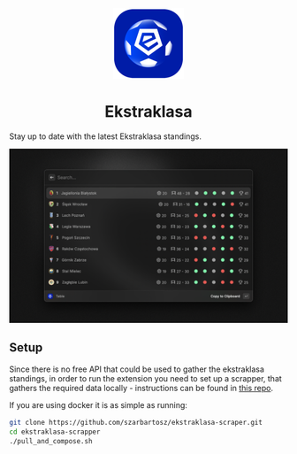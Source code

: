 <div align="center">
  <img src="media/ekstraklasa-logo.png" height="128">
  <h1>Ekstraklasa</h1>
</div>

Stay up to date with the latest Ekstraklasa standings.

![Demo](./media/demo-screenshot.png)

## Setup

Since there is no free API that could be used to gather the ekstraklasa standings, in order to run the extension you need to set up a scrapper, that gathers the required data locally - instructions can be found in [this repo](https://github.com/szarbartosz/ekstraklasa-scraper).

If you are using docker it is as simple as running:

```bash
git clone https://github.com/szarbartosz/ekstraklasa-scraper.git
cd ekstraklasa-scrapper
./pull_and_compose.sh
```
